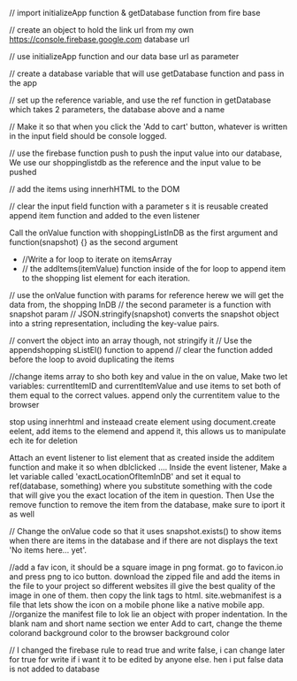 // import initializeApp function  & getDatabase function from fire base

// create an object to hold the link url from my own https://console.firebase.google.com database url

// use initializeApp function and our data base url as parameter

// create a database variable that will use getDatabase function and pass in the app

// set up the reference variable, and use the ref function in getDatabase which takes 2 parameters, the database above and a name

// Make it so that when you click the 'Add to cart' button, whatever is written in the input field should be console logged.

 // use the firebase function push to push the input value into our database, We use our shoppinglistdb as the reference and the input value to be pushed

 // add the items using innerhHTML to the DOM

 // clear the input field function with a parameter s it is reusable
created append item function and added to the even listener

Call the onValue function with
shoppingListInDB as the first argument and
function(snapshot) {} as the second argument
-  //Write a for loop to iterate on itemsArray
- // the addItems(itemValue) function inside of the for loop to append item to the shopping list element for each iteration.

// use the onValue function with params for reference herew we will get the data from, the shopping InDB 
// the second parameter is a function with snapshot param
// JSON.stringify(snapshot) converts the snapshot object into a string representation, including the key-value pairs. 

// convert the object into an array though, not stringify it
// Use the appendshopping sListEl() function to append
// clear the function added before the loop to avoid duplicating the items

//change items array to sho both key and value
in the on value, Make two let variables: currentItemID and currentItemValue and use items to set both of them equal to the correct values.
append only the currentitem value to the browser

stop using innerhtml and insteaad create element using document.create eelent, add items to the elemend and append it, this allows us to manipulate ech ite for deletion 

 Attach an event listener to list element that as created inside the additem function and make it so when dblclicked ....
 Inside the event listener, Make a let variable called 'exactLocationOfItemInDB' and set it equal to ref(database, something) where you substitute something with the code that will give you the exact location of the item in question.
 Then Use the remove function to remove the item from the database, make sure to iport it as well

 // Change the onValue code so that it uses snapshot.exists() to show items when there are items in the database and if there are not displays the text 'No items here... yet'.

//add a fav icon, it should be a square image in png format. go to favicon.io and press png to ico button. download the zipped file and add the items in the file to your project so different websites ill give the best quality of the image in one of them. then copy the link tags to html. site.webmanifest is a file that lets show the icon on a mobile phone like a native mobile app.
//organize the manifest file to lok lie an object with proper indentation. In the blank nam and short name section we enter Add to cart, change the theme colorand background color to the browser background color


 // I changed the firebase rule to read true and write false, i can change later for true for write if i want it to be edited by anyone else. hen i put false data is not added to database
